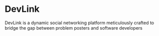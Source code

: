 # DevLink
DevLink is a dynamic social networking platform meticulously crafted to bridge  the gap between problem posters and software developers
